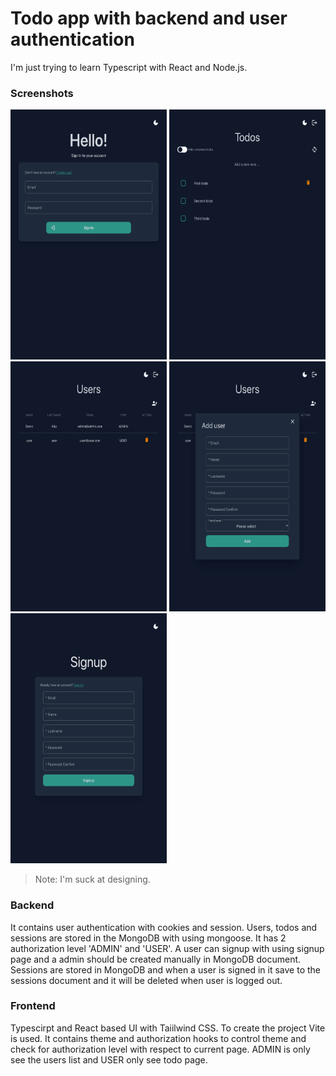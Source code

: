 # Todo app with backend and user authentication
I'm just trying to learn Typescript with React and Node.js.



### Screenshots
<div style="display:flex align-items:center justify-content:center ">
<img width="250" height="400" alt="login-page" style="margin-right:10" src="./screenshots/todoapp-login-page.png">
<img width="250" height="400" alt="user-page" style="margin-right:10" src="./screenshots/todoapp-todo-page.png">
<img width="250" height="400" alt="user-page" style="margin-right:10" src="./screenshots/todoapp-admin-page.png">
<img width="250" height="400" alt="user-page" style="margin-right:10" src="./screenshots/todoapp-admin-page-user-add.png">
<img width="250" height="400" alt="user-page" style="margin-right:10" src="./screenshots/todoapp-signup-page.png">
</div>


> Note: I'm suck at designing.

### Backend
It contains user authentication with cookies and session. Users, todos and sessions are stored in the MongoDB with using mongoose.
It has 2 authorization level 'ADMIN' and 'USER'. A user can signup with using signup page and a admin should be created manually in MongoDB document.
Sessions are stored in MongoDB and when a user is signed in it save to the sessions document and it will be deleted when user is logged out.

### Frontend
Typescirpt and React based UI with Taiilwind CSS. To create the project Vite is used. It contains theme and authorization hooks to control theme and check for authorization level with respect to current page. ADMIN is only see the users list and USER only see todo page.